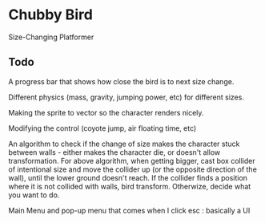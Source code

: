 # Chubby Bird
Size-Changing Platformer

## Todo
A progress bar that shows how close the bird is to next size change.

Different physics (mass, gravity, jumping power, etc) for different sizes.

Making the sprite to vector so the character renders nicely.

Modifying  the control (coyote jump, air floating time, etc)

An algorithm to check if the change of size makes the character stuck between walls - either makes the character die, or doesn't allow transformation.
For above algorithm, when getting bigger, cast box collider of intentional size and move the collider up (or the opposite direction of the wall), until the lower ground doesn't reach. If the collider finds a position where it is not collided with walls, bird transform. Otherwize, decide what you want to do.

Main Menu and pop-up menu that comes when I click esc : basically a UI
